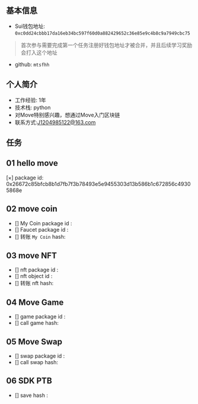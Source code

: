 ## 基本信息
- Sui钱包地址: `0xc0dd24cbbb17da16eb34bc597f60d0a882429652c36e85e9c4b8c9a7949cbc75`
> 首次参与需要完成第一个任务注册好钱包地址才被合并，并且后续学习奖励会打入这个地址
- github: `mtsfhh`

## 个人简介
- 工作经验: 1年
- 技术栈: python
- 对Move特别感兴趣，想通过Move入门区块链
- 联系方式:J1204985122@163.com

## 任务

##   01 hello move  
[×] package id: 0x26672c85bfcb8b1d7fb7f3b78493e5e9455303d13b586b1c672856c49305868e 

##   02 move coin
- [] My Coin package id : 
- [] Faucet package id : 
- [] 转账 `My Coin` hash:

##   03 move NFT
- [] nft package id :
- [] nft object id : 
- [] 转账 nft  hash:

##   04 Move Game
- [] game package id :
- [] call game hash:

##   05 Move Swap
- [] swap package id :
- [] call swap hash:

##   06 SDK PTB
- [] save hash :
